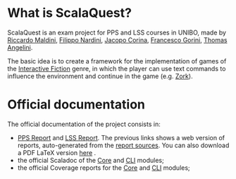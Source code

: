 # What is ScalaQuest?

ScalaQuest is an exam project for PPS and LSS courses in UNIBO, made by [Riccardo Maldini](https://www.riccardomaldini.it), [Filippo Nardini](https://github.com/lippo97), [Jacopo Corina](https://github.com/corinz97), [Francesco Gorini](https://github.com/francescogorini), [Thomas Angelini](https://github.com/ThomasAngeliniUnibo).

The basic idea is to create a framework for the implementation of games of the [Interactive Fiction](https://en.wikipedia.org/wiki/Interactive_fiction) genre, in which the player can use text commands to influence the environment and continue in the game (e.g. [Zork](https://en.wikipedia.org/wiki/Zork)).

# Official documentation

The official documentation of the project consists in:
- [PPS Report](https://scalaquest.github.io/reports/reports/pps.html) and [LSS Report](https://scalaquest.github.io/reports/reports/lss.html). The previous links shows a web version of reports, auto-generated from the [report sources](https://github.com/scalaquest/reports). You can also download a PDF LaTeX version [here](https://github.com/scalaquest/reports/releases/latest) .
- the official Scaladoc of the [Core](./scaladoc/core/index.html) and [CLI](./scaladoc/core/index.html) modules;
- the official Coverage reports for the [Core](./coverage/core/index.html) and [CLI](./coverage/core/index.html) modules;
